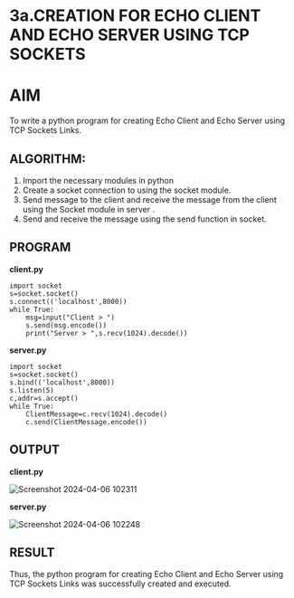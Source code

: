 # 3a.CREATION FOR ECHO CLIENT AND ECHO SERVER USING TCP SOCKETS
# AIM
To write a python program for creating Echo Client and Echo Server using TCP
Sockets Links.
## ALGORITHM:
1. Import the necessary modules in python
2. Create a socket connection to using the socket module.
3. Send message to the client and receive the message from the client using the Socket module in
 server .
4. Send and receive the message using the send function in socket.
## PROGRAM
**client.py**
```
import socket 
s=socket.socket() 
s.connect(('localhost',8000)) 
while True: 
    msg=input("Client > ") 
    s.send(msg.encode()) 
    print("Server > ",s.recv(1024).decode()) 

```
**server.py**
```
import socket 
s=socket.socket() 
s.bind(('localhost',8000)) 
s.listen(5) 
c,addr=s.accept() 
while True: 
    ClientMessage=c.recv(1024).decode() 
    c.send(ClientMessage.encode()) 

```
## OUTPUT
**client.py**

![Screenshot 2024-04-06 102311](https://github.com/ViswaPrakaashNJ/3a.Sockets_Creation_for_Echo_Client_and_Echo_Server/assets/150996664/b65757d6-52c9-458f-b47d-788571203326)

**server.py**

![Screenshot 2024-04-06 102248](https://github.com/ViswaPrakaashNJ/3a.Sockets_Creation_for_Echo_Client_and_Echo_Server/assets/150996664/8b35386e-0e28-4031-b6a0-2f5927dec49b)


## RESULT
Thus, the python program for creating Echo Client and Echo Server using TCP Sockets Links 
was successfully created and executed.
